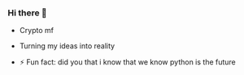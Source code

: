 ### Hi there 👋

<!--
**mercyplaisir/mercyplaisir** is a ✨ _special_ ✨ repository because its `README.md` (this file) appears on your GitHub profile.

Here are some ideas to get you started:

- 🔭 I’m currently working on ...
- 🌱 I’m currently learning ...
- 👯 I’m looking to collaborate on ...
- 🤔 I’m looking for help with ...
- 💬 Ask me about ...
- 📫 How to reach me: ...
- 😄 Pronouns: ...
- ⚡ Fun fact: ...
- 📫 How to reach me: kirangimercyplaisir@gmail.com
-->
- Crypto mf 
- Turning my ideas into reality

- ⚡ Fun fact: did you that i know that we know python is the future

